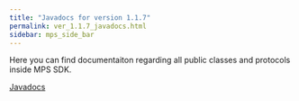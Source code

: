 ```yaml
---
title: "Javadocs for version 1.1.7"
permalink: ver_1.1.7_javadocs.html
sidebar: mps_side_bar
---
```

Here you can find documentaiton regarding all public classes and protocols inside MPS SDK.

<a  href="docs/Android/Ver.1.1.7/javadoc/index.html">Javadocs</a>
